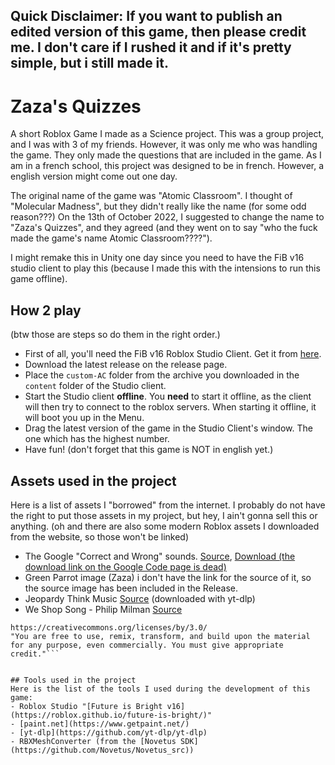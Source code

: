 ## Quick Disclaimer: If you want to publish an edited version of this game, then please credit me. I don't care if I rushed it and if it's pretty simple, but i still made it.

# Zaza's Quizzes
A short Roblox Game I made as a Science project. This was a group project, and I was with 3 of my friends. However, it was only me who was handling the game. They only made the questions that are included in the game. As I am in a french school, this project was designed to be in french. However, a english version might come out one day.

The original name of the game was "Atomic Classroom". I thought of "Molecular Madness", but they didn't really like the name (for some odd reason???) On the 13th of October 2022, I suggested to change the name to "Zaza's Quizzes", and they agreed (and they went on to say "who the fuck made the game's name Atomic Classroom????").

I might remake this in Unity one day since you need to have the FiB v16 studio client to play this (because I made this with the intensions to run this game offline).

## How 2 play
(btw those are steps so do them in the right order.)
- First of all, you'll need the FiB v16 Roblox Studio Client. Get it from [here](https://github.com/Roblox/future-is-bright/releases/tag/v16).
- Download the latest release on the release page.
- Place the `custom-AC` folder from the archive you downloaded in the `content` folder of the Studio client.
- Start the Studio client **offline**. You **need** to start it offline, as the client will then try to connect to the roblox servers. When starting it offline, it will boot you up in the Menu.
- Drag the latest version of the game in the Studio Client's window. The one which has the highest number.
- Have fun! (don't forget that this game is NOT in english yet.)

## Assets used in the project
Here is a list of assets I "borrowed" from the internet. I probably do not have the right to put those assets in my project, but hey, I ain't gonna sell this or anything. (oh and there are also some modern Roblox assets I downloaded from the website, so those won't be linked)
- The Google "Correct and Wrong" sounds. 
[Source](https://code.google.com/archive/p/correctwrong/), [Download (the download link on the Google Code page is dead)](http://web.archive.org/web/20151229170728/http://correctwrong.googlecode.com/files/CorrectAndWrongSoundEffect.zip)
- Green Parrot image (Zaza)
i don't have the link for the source of it, so the source image has been included in the Release.
- Jeopardy Think Music
[Source](https://www.youtube.com/watch?v=IzYz0yuefAc) (downloaded with yt-dlp)
- We Shop Song - Philip Milman
[Source](https://pmmusic.pro/downloads/)
```Creative Commons ► Attribution 3.0 Unported ► CC BY 3.0
https://creativecommons.org/licenses/by/3.0/
"You are free to use, remix, transform, and build upon the material
for any purpose, even commercially. You must give appropriate credit."```


## Tools used in the project
Here is the list of the tools I used during the development of this game:
- Roblox Studio "[Future is Bright v16](https://roblox.github.io/future-is-bright/)"
- [paint.net](https://www.getpaint.net/)
- [yt-dlp](https://github.com/yt-dlp/yt-dlp)
- RBXMeshConverter (from the [Novetus SDK](https://github.com/Novetus/Novetus_src))

